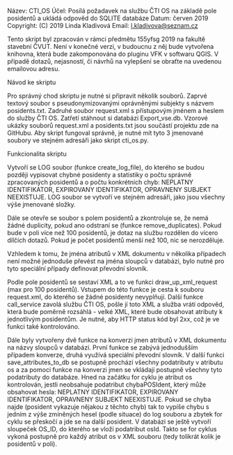 Název:        CTI_OS
Účel:         Posílá požadavek na službu ČTI OS na základě pole posidentů 
              a ukládá odpověd do SQLITE databáze
Datum:        červen 2019
Copyright:    (C) 2019 Linda Kladivová
Email:        l.kladivova@seznam.cz

Tento skript byl zpracován v rámci předmětu 155yfsg 2019 na fakultě stavební ČVUT.
Není v konečné verzi, v budoucnu z něj bude vytvořena knihovna, která bude zakomponována do pluginu VFK v softwaru QGIS. 
V případě dotazů, nejasností, či návrhů na vylepšení se obraťte na uvedenou emailovou adresu. 


Návod ke skriptu

Pro správný chod skriptu je nutné si připravit několik souborů. 
Zaprvé textový soubor s pseudonymizovanými oprávněnými subjekty s názvem posidents.txt. 
Zadruhé soubor request.xml s přístupovým jménem a heslem do služby ČTI OS. 
Zatřetí stáhnout si databázi Export_vse.db. 
Vzorové ukázky souborů request.xml a posidents.txt jsou součástí projektu zde na GitHubu. 
Aby skript fungoval správně, je nutné mít tyto 3 jmenované soubory ve stejném adresáři jako skript cti_os.py. 


Funkcionalita skriptu

Vytvoří se LOG soubor (funkce create_log_file), do kterého se budou později 
vypisovat chybné posidenty a statistiky o počtu správně zpracovaných posidentů 
a o počtu konkrétních chyb: NEPLATNY IDENTIFIKATOR, EXPIROVANY IDENTIFIKATOR, 
OPRAVNENY SUBJEKT NEEXISTUJE. LOG soubor se vytvoří ve stejném adresáři, 
jako jsou všechny výše jmenované složky. 

Dále se otevře se soubor s polem posidentů a zkontroluje se, že nemá žádné 
duplicity, pokud ano odstraní se (funkce remove_duplicates). Pokud bude v poli 
více než 100 posidentů, je dotaz na službu rozdělen do vícero dílčích dotazů. 
Pokud je počet posidentů menší než 100, nic se nerozděluje. 

Vzhledem k tomu, že jména atributů v XML dokumentu v několika případech není 
možné jednoduše převést na jména sloupců v databázi, bylo nutné pro tyto speciální
případy definovat převodní slovník. 

Podle pole posidentů se sestaví XML a to ve funkci draw_up_xml_request (max pro 100 
posidentů). Vstupem do této funkce je cesta k souboru request.xml, do kterého se
žádné posidenty nevyplňují. Další funkce call_service zavolá službu ČTI OS, 
pošle jí toto XML a služba vrátí odpověd, která bude poměrně rozsáhlá - 
velké XML, které bude obsahovat atributy k jednotlivým posidentům.  Je nutné, 
aby HTTP status kód byl 2xx, což je ve funkci také kontrolováno. 

Dále byly vytvořeny dvě funkce na konverzi jmen atributů v XML dokumentu na názvy 
sloupců v databázi. První funkce se zabývá jednodušším případem konverze, druhá 
využívá speciální převodní slovník. V další funkci save_attributes_to_db se postupně 
prochází všechny podatributy v atributu os a za pomoci funkce na konverzi jmen 
se vkládají postupně všechny tyto podatributy do databáze. Hned na začátku for 
cyklu je atribut os kontrolován, jestli neobsahuje podatribut chybaPOSIdent, 
který může obsahovat hesla: NEPLATNY IDENTIFIKATOR, EXPIROVANY IDENTIFIKATOR, 
OPRAVNENY SUBJEKT NEEXISTUJE. Pokud se chyba najde (posident vykazuje nějakou 
z těchto chyb) tak to vypíše chybu s jedním z výše zmíněných hesel (podle 
situace) do log souboru a zbytek for cyklu se přeskočí a jde se na další posident.
V databázi se ještě vytvoří sloupeček OS_ID, do kterého se vloží podatribut osId.
Takto se for cyklus vykoná postupně pro každý atribut os v XML souboru (tedy 
tolikrát kolik je posidentů v poli). 




